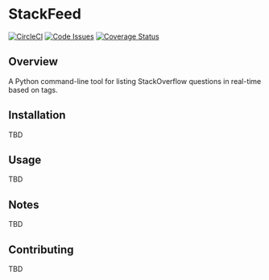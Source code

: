# StackFeed

[![CircleCI](https://circleci.com/gh/lancelafontaine/stackfeed.svg?style=svg)](https://circleci.com/gh/lancelafontaine/stackfeed) [![Code Issues](https://www.quantifiedcode.com/api/v1/project/684293a505af49a6a8215f550b213be7/badge.svg)](https://www.quantifiedcode.com/app/project/684293a505af49a6a8215f550b213be7) [![Coverage Status](https://coveralls.io/repos/github/lancelafontaine/stackfeed/badge.svg)](https://coveralls.io/github/lancelafontaine/stackfeed)
## Overview

A Python command-line tool for listing StackOverflow questions in real-time based on tags.

## Installation

TBD

## Usage

TBD

## Notes

TBD

## Contributing

TBD

